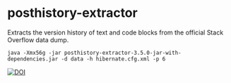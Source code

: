 # posthistory-extractor
Extracts the version history of text and code blocks from the official Stack Overflow data dump.

    java -Xmx56g -jar posthistory-extractor-3.5.0-jar-with-dependencies.jar -d data -h hibernate.cfg.xml -p 6

[![DOI](https://zenodo.org/badge/98211942.svg)](https://zenodo.org/badge/latestdoi/98211942)
